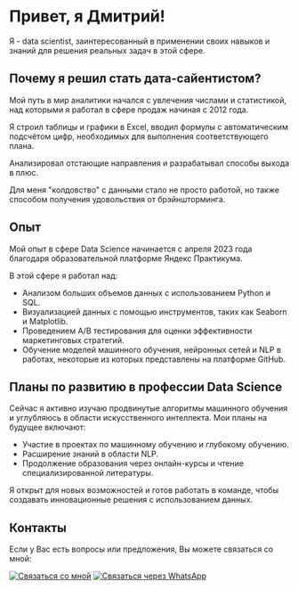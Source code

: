 # Привет, я Дмитрий!

Я - data scientist, заинтересованный в применении своих навыков и знаний для решения реальных задач в этой сфере.

## Почему я решил стать дата-сайентистом?

Мой путь в мир аналитики начался с увлечения числами и статистикой, над которыми я работал в сфере продаж начиная с 2012 года. 

Я строил таблицы и графики в Excel, вводил формулы с автоматическим подсчётом цифр, необходимых для выполнения соответствующего плана.

Анализировал отстающие направления и разрабатывал способы выхода в плюс.

Для меня "колдовство" с данными стало не просто работой, но также способом получения удовольствия от брэйншторминга.

## Опыт

Мой опыт в сфере Data Science начинается с апреля 2023 года благодаря образовательной платформе Яндекс Практикума.

В этой сфере я работал над:
- Анализом больших объемов данных с использованием Python и SQL.
- Визуализацией данных с помощью инструментов, таких как Seaborn и Matplotlib.
- Проведением A/B тестирования для оценки эффективности маркетинговых стратегий.
- Обучение моделей машинного обучения, нейронных сетей и NLP в работах, некоторые из которых представлены на платформе GitHub.

## Планы по развитию в профессии Data Science

Сейчас я активно изучаю продвинутые алгоритмы машинного обучения и углубляюсь в области искусственного интеллекта. Мои планы на будущее включают:
- Участие в проектах по машинному обучению и глубокому обучению.
- Расширение знаний в области NLP.
- Продолжение образования через онлайн-курсы и чтение специализированной литературы.

Я открыт для новых возможностей и готов работать в команде, чтобы создавать инновационные решения с использованием данных.

## Контакты

Если у Вас есть вопросы или предложения, Вы можете связаться со мной:

[![Связаться со мной](https://cdn.icon-icons.com/icons2/306/PNG/96/Email-Icon_33999.png)](mailto:i@glumov.ru)    [![Связаться через WhatsApp](https://cdn.icon-icons.com/icons2/2857/PNG/96/logo_whatsapp_icon_181638.png)](https://wa.me/79651021705)
